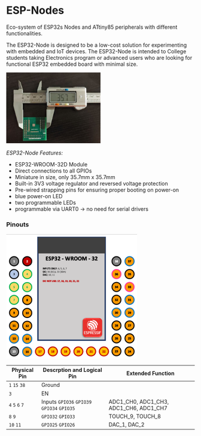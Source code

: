 # ESP-Nodes
Eco-system of ESP32s Nodes and ATtiny85 peripherals with different functionalities.

<p>The ESP32-Node is designed to be a low-cost solution for experimenting with embedded and IoT devices. The ESP32-Node is intended to College students taking Electronics program or advanced users who are looking for functional ESP32 embedded board with minimal size.</p>

<img alt="ESP32-Node PCB" src="https://github.com/alexandrebobkov/ESP-Nodes/blob/main/assets/ESP32-Node-001.jpg" width="50%"/>

<p><i>ESP32-Node Features:</i></p>

- ESP32-WROOM-32D Module
- Direct connections to all GPIOs
- Miniature in size, only 35.7mm x 35.7mm
- Built-in 3V3 voltage regulator and reversed voltage protection
- Pre-wired strapping pins for ensuring proper booting on power-on
- blue power-on LED
- two programmable LEDs
- programmable via UART0 -> no need for serial drivers

### Pinouts

<img alt="ESP32-Node Pinout" src="https://github.com/alexandrebobkov/ESP-Nodes/blob/main/assets/ESP32-Node-pinout.png" width="350px"/>

| Physical Pin | Descrption and Logical Pin | Extended Function |
| --- | --- | --- |
| `1` `15` `38` | Ground | |
| `3` | EN | |
| `4` `5` `6` `7` | Inputs `GPIO36` `GPIO39` `GPIO34` `GPIO35` | ADC1_CH0, ADC1_CH3, ADC1_CH6, ADC1_CH7 |
| `8` `9` | `GPIO32` `GPIO33` | TOUCH_9, TOUCH_8 |
| `10` `11` | `GPIO25` `GPIO26` | DAC_1, DAC_2 |